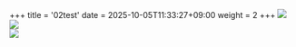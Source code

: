 +++
title = '02test'
date = 2025-10-05T11:33:27+09:00
weight = 2
+++
![](https://upload.wikimedia.org/wikipedia/commons/thumb/e/ef/2014-12-19_Kawajima_swan.jpg/1920px-2014-12-19_Kawajima_swan.jpg)  
![](https://upload.wikimedia.org/wikipedia/commons/thumb/e/ef/2014-12-19_Kawajima_swan.jpg/1920px-2014-12-19_Kawajima_swan.jpg)  
![](https://upload.wikimedia.org/wikipedia/commons/thumb/e/ef/2014-12-19_Kawajima_swan.jpg/1920px-2014-12-19_Kawajima_swan.jpg)  
